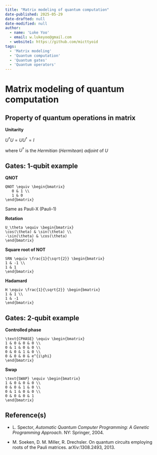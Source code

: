 ```yaml
---
title: "Matrix modeling of quantum computation"
date-published: 2025-05-29
date-drafted: null
date-modified: null
author:
  - name: 'Luke Yoo'
  - email: w.lukeyoo@gmail.com
  - website1: https://github.com/micttyoid
tags:
  - 'Matrix modeling'
  - 'Quantum computation'
  - 'Quantum gates'
  - 'Quantum operators'
---
```


# Matrix modeling of quantum computation

## Property of quantum operations in matrix

**Unitarity**

$U^\dag U = U U^\dag = I$

where $U^\dag$ is the _Hermitian_ (_Hermitean_) _adjoint_ of $U$

## Gates: 1-qubit example

**QNOT**

```[latex]
QNOT \equiv \begin{bmatrix}
   0 & 1 \\
   1 & 0
\end{bmatrix}
```

Same as Pauli-X (Pauli-1)

**Rotation**

```[latex]
U_\theta \equiv \begin{bmatrix}
\cos(\theta) & \sin(\theta) \\
-\sin(\theta) & \cos(\theta)
\end{bmatrix}
```

**Square root of NOT**

```[latex]
SRN \equiv \frac{1}{\sqrt{2}} \begin{bmatrix}
1 & -1 \\
1 & 1
\end{bmatrix}
```

**Hadamard**

```[latex]
H \equiv \frac{1}{\sqrt{2}} \begin{bmatrix}
1 & 1 \\
1 & -1
\end{bmatrix}
```

## Gates: 2-qubit example

**Controlled phase**

```[latex]
\text{CPHASE} \equiv \begin{bmatrix}
1 & 0 & 0 & 0 \\
0 & 1 & 0 & 0 \\
0 & 0 & 1 & 0 \\
0 & 0 & 0 & e^{i\phi}
\end{bmatrix}
```

**Swap**

```[latex]
\text{SWAP} \equiv \begin{bmatrix}
1 & 0 & 0 & 0 \\
0 & 0 & 1 & 0 \\
0 & 1 & 0 & 0 \\
0 & 0 & 0 & 1
\end{bmatrix}
```

## Reference(s)

- L. Spector, _Automatic Quantum Computer Programming: A Genetic Programming Approach_. NY: Springer, 2004.

- M. Soeken, D. M. Miller, R. Drechsler. On quantum circuits employing roots of the Pauli matrices. arXiv:1308.2493, 2013.
